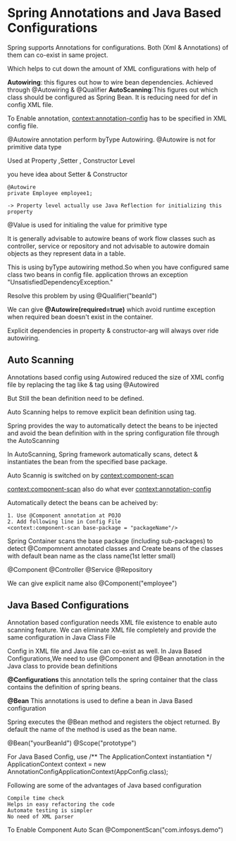 # Spring Annotations and Java Based Configurations

Spring supports Annotations for configurations. Both (Xml & Annotations) of them can co-exist in same project.

Which helps to cut down the amount of XML configurations with help of

**Autowiring**: this figures out how to wire bean dependencies. Achieved through @Autowiring & @Qualifier
**AutoScanning**:This figures out which class should be configured as Spring Bean. It is reducing need for <bean> def in config XML file.

To Enable annotation, <context:annotation-config> has to be specified in XML config file.

@Autowire annotation perform byType Autowiring.
@Autowire is not for primitive data type

Used at Property ,Setter , Constructor Level

you heve idea about Setter & Constructor

	@Autowire
	private Employee employee1;
	
	-> Property level actually use Java Reflection for initializing this property 
	
@Value is used for initialing the value for primitive type

It is generally advisable to autowire beans of work flow classes such as controller, service or repository and not advisable to autowire domain objects as they represent data in a table.

This is using byType autowiring method.So when you have configured same class two beans in config file.
application throws an exception "UnsatisfiedDependencyException."

Resolve this problem by using @Qualifier("beanId")

We can give **@Autowire(required=true)** which avoid runtime exception when required bean doesn't exist in the container.

Explicit dependencies in property & constructor-arg will always over ride autowiring.

## Auto Scanning

Annotations based config using Autowired reduced the size of XML config file by replacing the tag like <constuctor-arg> & <property> tag using @Autowired

But Still the bean definition <bean> need to be defined.

Auto Scanning helps to remove explicit bean definition using <bean> tag.

Spring provides the way to automatically detect the beans to be injected and avoid the bean definition with in the spring configuration file through the AutoScanning

In AutoScanning, Spring framework automatically scans, detect & instantiates the bean from the specified base package.

Auto Scannig is switched on by <context:component-scan>

<context:component-scan> also do what ever <context:annotation-config>

Automatically detect the beans can be acheived by:

	1. Use @Component annotation at POJO 
	2. Add following line in Config File
	<context:component-scan base-package = "packageName"/>
 
Spring Container scans the base package (including sub-packages) to detect @Compomnent annotated classes and Create beans of the classes with default bean name as the class name(1st letter small)

@Component @Controller @Service @Repository

We can give explicit name also @Component("employee")


## Java Based Configurations

Annotation based configuration needs XML file existence to enable auto scanning feature.
We can eliminate XML file completely and provide the same configuration in Java Class File

Config in XML file and Java file can co-exist as well.
In Java Based Configurations,We need to use @Component and @Bean annotation in the Java class to provide bean definitions

**@Configurations**
	this annotation tells the spring container that the class contains the definition of spring beans.
	
**@Bean**
	This annotations is used to define a bean in Java Based configuration
	
Spring executes the @Bean method and registers the object returned.
By default the name of the method is used as the bean name.

@Bean("yourBeanId")
@Scope("prototype")

For Java Based Config,
	use 
	/** The ApplicationContext instantiation */
	ApplicationContext context = new AnnotationConfigApplicationContext(AppConfig.class);
	
Following are some of the advantages of Java based configuration

	Compile time check
	Helps in easy refactoring the code
	Automate testing is simpler
	No need of XML parser

To Enable Component Auto Scan
@ComponentScan("com.infosys.demo")


   



